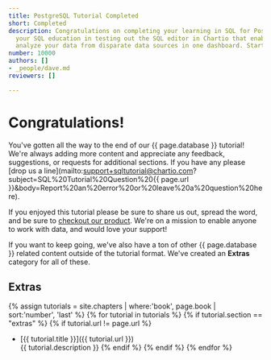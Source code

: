 ```yaml
---
title: PostgreSQL Tutorial Completed
short: Completed
description: Congratulations on completing your learning in SQL for PostgreSQL. Continue
  your SQL education in testing out the SQL editor in Chartio that enables you to
  analyze your data from disparate data sources in one dashboard. Start a trial.
number: 10000
authors: []
- _people/dave.md
reviewers: [] 

---
```

# Congratulations!  

You've gotten all the way to the end of our {{ page.database }} tutorial!
We're always adding more content and appreciate any feedback, suggestions, or requests for additional sections.  If you have any please [drop us a line](mailto:support+sqltutorial@chartio.com?subject=SQL%20Tutorial%20Question%20{{ page.url }}&body=Report%20an%20error%20or%20leave%20a%20question%20here).

If you enjoyed this tutorial please be sure to share us out, spread the word, and be sure to [checkout our product](/signup/).  We're on a mission to enable anyone to work with data, and would love your support!


If you want to keep going, we've also have a ton of other {{ page.database }} related content outside of the tutorial format.  We've created an **Extras** category for all of these.

## Extras



{% assign tutorials = site.chapters | where:'book', page.book  | sort:'number', 'last'  %}
{% for tutorial in tutorials %}
{% if tutorial.section == "extras" %}
{% if tutorial.url != page.url %}
 - [{{ tutorial.title }}]({{ tutorial.url }}) <br>
   {{ tutorial.description }}
{% endif %}
{% endif %}
{% endfor %}